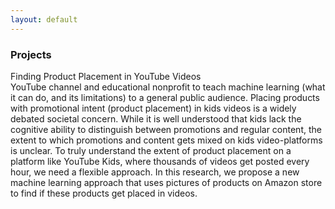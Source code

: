 ```yaml
---
layout: default
---
```


### Projects

<span class='paper-title'>Finding Product Placement in YouTube Videos</span>\
YouTube channel and educational nonprofit to teach machine learning (what it can do, and its limitations) to a general public audience.
Placing products with promotional intent (product placement) in kids videos is a widely debated societal concern. While it is well understood that kids lack the cognitive ability to distinguish between promotions and regular content, the extent to which promotions and content gets mixed on kids video-platforms is unclear. To truly understand the extent of product placement on a platform like YouTube Kids, where thousands of videos get posted every hour, we need a flexible approach. In this research, we propose a new machine learning approach that uses pictures of products on Amazon store to find if these products get placed in videos.
